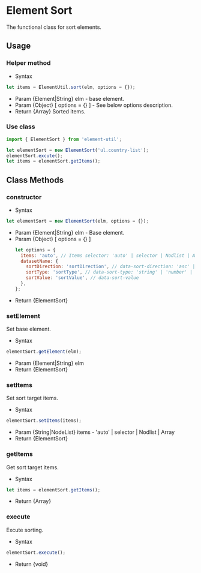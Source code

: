 # Element Sort

The functional class for sort elements.

## Usage

### Helper method
- Syntax
```javascript
let items = ElementUtil.sort(elm, options = {});
```
- Param  {Element|String} elm - base element.
- Param  {Object} [ options = {} ] - See below options description.
- Return {Array} Sorted items.

### Use class
```javascript
import { ElementSort } from 'element-util';

let elementSort = new ElementSort('ul.country-list');
elementSort.excute();
let items = elementSort.getItems();
```

## Class Methods

### constructor
- Syntax
```javascript
let elementSort = new ElementSort(elm, options = {});
```
- Param {Element|String} elm - Base element.
- Param {Object} [ options = {} ]
  ```javascript
  let options = {
    items: 'auto', // Items selector: 'auto' | selector | Nodlist | Array
    datasetName: {
      sortDirection: 'sortDirection', // data-sort-direction: 'asc' | 'desc'
      sortType: 'sortType', // data-sort-type: 'string' | 'number' | 'date'
      sortValue: 'sortValue', // data-sort-value
    },
  };
  ```
- Return {ElementSort}

### setElement
Set base element.

- Syntax
```javascript
elementSort.getElement(elm);
```
- Param  {Element|String} elm
- Return {ElementSort}

### setItems
Set sort target items.

- Syntax
```javascript
elementSort.setItems(items);
```
- Param  {String|NodeList} items - 'auto' | selector | Nodlist | Array
- Return {ElementSort}

### getItems
Get sort target items.

- Syntax
```javascript
let items = elementSort.getItems();
```
- Return {Array}

### execute
Excute sorting.

- Syntax
```javascript
elementSort.execute();
```
- Return {void}
